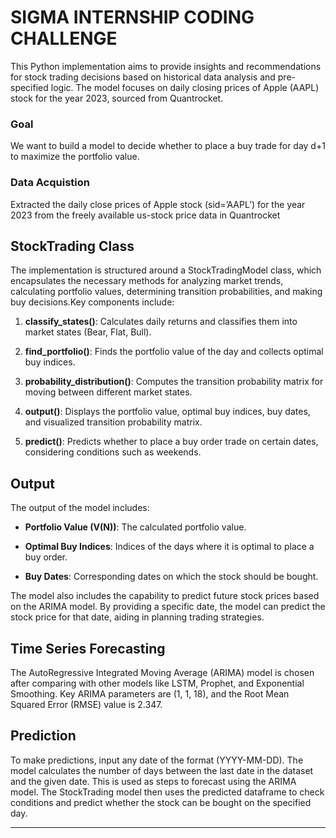 # SIGMA INTERNSHIP CODING CHALLENGE 

This Python implementation aims to provide insights and recommendations for stock trading decisions based on historical data analysis and pre-specified logic. The model focuses on daily closing prices of Apple (AAPL) stock for the year 2023, sourced from Quantrocket.

### Goal

We want to build a model to decide whether to place a buy trade for day d+1 to maximize the portfolio value.

### Data Acquistion

Extracted the daily close prices of Apple stock (sid=’AAPL’) for the year 2023 from the freely available us-stock price data in Quantrocket

## StockTrading Class

The implementation is structured around a StockTradingModel class, which encapsulates the necessary methods for analyzing market trends, calculating portfolio values, determining transition probabilities, and making buy decisions.Key components include:

1. **classify_states()**: Calculates daily returns and classifies them into market states (Bear, Flat, Bull).

2. **find_portfolio()**: Finds the portfolio value of the day and collects optimal buy indices.

3. **probability_distribution()**: Computes the transition probability matrix for moving between different market states.

4. **output()**: Displays the portfolio value, optimal buy indices, buy dates, and visualized transition probability matrix.

5. **predict()**: Predicts whether to place a buy order trade on certain dates, considering conditions such as weekends.

## Output

The output of the model includes:

- **Portfolio Value (V(N))**: The calculated portfolio value.

- **Optimal Buy Indices**: Indices of the days where it is optimal to place a buy order.

- **Buy Dates**: Corresponding dates on which the stock should be bought.
  
The model also includes the capability to predict future stock prices based on the ARIMA model. By providing a specific date, the model can predict the stock price for that date, aiding in planning trading strategies.

## Time Series Forecasting

The AutoRegressive Integrated Moving Average (ARIMA) model is chosen after comparing with other models like LSTM, Prophet, and Exponential Smoothing. Key ARIMA parameters are (1, 1, 18), and the Root Mean Squared Error (RMSE) value is 2.347.

## Prediction

To make predictions, input any date of the format (YYYY-MM-DD). The model calculates the number of days between the last date in the dataset and the given date. This is used as steps to forecast using the ARIMA model. The StockTrading model then uses the predicted dataframe to check conditions and predict whether the stock can be bought on the specified day.

---

